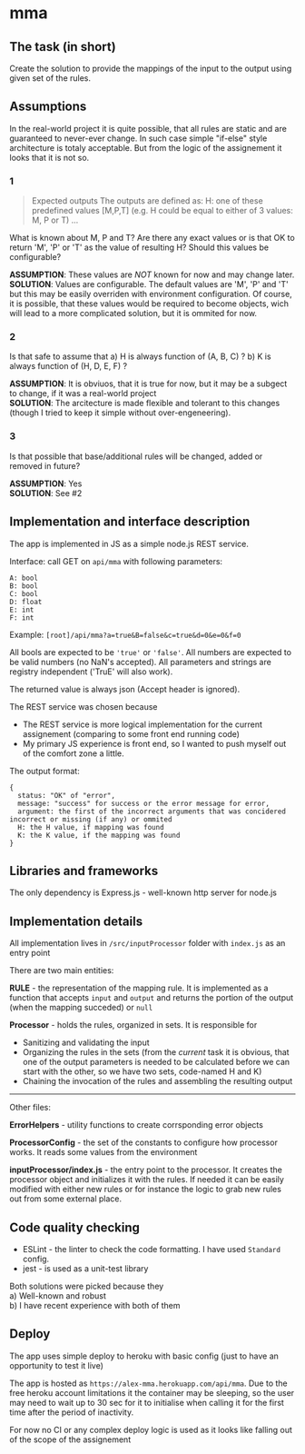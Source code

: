 # mma

## The task (in short)
Create the solution to provide the mappings of the input to the output using given set of the rules.

## Assumptions

In the real-world project it is quite possible, that all rules are static and are guaranteed to never-ever change. In such case simple "if-else" style architecture is totaly acceptable. But from the logic of the assignement it looks that it is not so.

### 1
> Expected outputs 
> The outputs are defined as: 
> H: one of these predefined values [M,P,T] (e.g. H could be equal to either of 3 values: M, P or T)
> ...

What is known about M, P and T? Are there any exact values or is that OK to return 'M', 'P' or 'T' as the value of resulting H?
Should this values be configurable?

**ASSUMPTION**: These values are _NOT_ known for now and may change later.<br>
**SOLUTION**: Values are configurable. The default values are 'M', 'P' and 'T' but this may be easily overriden with environment configuration. Of course, it is possible, that these values would be required to become objects, wich will lead to a more complicated solution, but it is ommited for now.

### 2
Is that safe to assume that
a) H is always function of (A, B, C) ?
b) K is always function of (H, D, E, F) ?

**ASSUMPTION**: It is obviuos, that it is true for now, but it may be a subgect to change, if it was a real-world project<br>
**SOLUTION**: The arcitecture is made flexible and tolerant to this changes (though I tried to keep it simple without over-engeneering).

### 3
Is that possible that base/additional rules will be changed, added or removed in future?

**ASSUMPTION**: Yes<br>
**SOLUTION**: See #2


## Implementation and interface description
The app is implemented in JS as a simple node.js REST service.

Interface: call GET on `api/mma` with following parameters:
```
A: bool
B: bool
C: bool
D: float
E: int
F: int 
```
Example: `[root]/api/mma?a=true&B=false&c=true&d=0&e=0&f=0`

All bools are expected to be `'true'` or `'false'`.
All numbers are expected to be valid numbers (no NaN's accepted).
All parameters and strings are registry independent ('TruE' will also work).

The returned value is always json (Accept header is ignored).

The REST service was chosen because
 * The REST service is more logical implementation for the current assignement (comparing to some front end running code)
 * My primary JS experience is front end, so I wanted to push myself out of the comfort zone a little.

The output format:
```
{
  status: "OK" of "error",
  message: "success" for success or the error message for error,
  argument: the first of the incorrect arguments that was concidered incorrect or missing (if any) or ommited
  H: the H value, if mapping was found
  K: the K value, if the mapping was found
}
```

## Libraries and frameworks
The only dependency is Express.js - well-known http server for node.js

## Implementation details
All implementation lives in `/src/inputProcessor` folder with `index.js` as an entry point

There are two main entities:

**RULE** - the representation of the mapping rule. It is implemented as a function that accepts `input` and `output` and returns the portion of the output (when the mapping succeded) or `null`

**Processor** - holds the rules, organized in sets. It is responsible for
* Sanitizing and validating the input
* Organizing the rules in the sets (from the _current_ task it is obvious, that one of the output parameters is needed to be calculated before we can start with the other, so we have two sets, code-named H and K)
* Chaining the invocation of the rules and assembling the resulting output
----
Other files:

**ErrorHelpers** - utility functions to create corrsponding error objects

**ProcessorConfig** - the set of the constants to configure how processor works. It reads some values from the environment

**inputProcessor/index.js** - the entry point to the processor. It creates the processor object and initializes it with the rules. If needed it can be easily modified with either new rules or for instance the logic to grab new rules out from some external place.

## Code quality checking
* ESLint - the linter to check the code formatting. I have used `Standard` config.
* jest - is used as a unit-test library

Both solutions were picked because they <br>
a) Well-known and robust<br>
b) I have recent experience with both of them

## Deploy
The app uses simple deploy to heroku with basic config (just to have an opportunity to test it live)

The app is hosted as `https://alex-mma.herokuapp.com/api/mma`. Due to the free heroku account limitations it the container may be sleeping, so the user may need to wait up to 30 sec for it to initialise when calling it for the first time after the period of inactivity.

For now no CI or any complex deploy logic is used as it looks like falling out of the scope of the assignement
